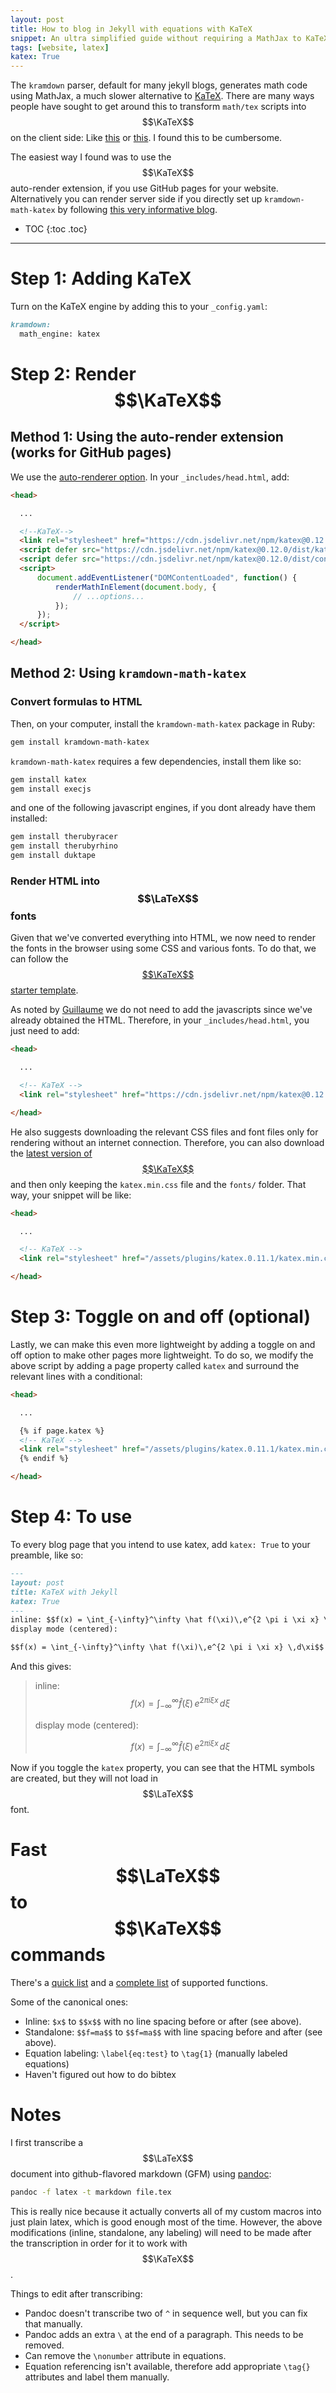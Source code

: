 ```yaml
---
layout: post
title: How to blog in Jekyll with equations with KaTeX
snippet: An ultra simplified guide without requiring a MathJax to KaTeX conversion
tags: [website, latex]
katex: True
---
```


The `kramdown` parser, default for many jekyll blogs, generates math code using MathJax, a much slower alternative to [KaTeX](https://katex.org/).
There are many ways people have sought to get around this to transform `math/tex` scripts into $$\KaTeX$$ on the client side: Like [this]( https://github.com/rohanchandra/type-theme/blob/c8138f98f5d3d058d6b1467c72b5ab63b51d2eb5/js/katex_init.js) or [this](https://xuc.me/blog/katex-and-jekyll/#). I found this to be cumbersome.

The easiest way I found was to use the $$\KaTeX$$ auto-render extension, if you use GitHub pages for your website. Alternatively you can render server side if you directly set up `kramdown-math-katex` by following [this very informative blog]( https://gendignoux.com/blog/2020/05/23/katex.html#converting-formulas-to-html-with-kramdown).



- TOC
{:toc .toc}

----------------------

# Step 1: Adding KaTeX
Turn on the KaTeX engine by adding this to your `_config.yaml`:
``` markdown
kramdown:
  math_engine: katex
```

# Step 2: Render $$\KaTeX$$
## Method 1: Using the auto-render extension (works for GitHub pages)


We use the [auto-renderer option](https://katex.org/docs/autorender.html). In your `_includes/head.html`, add:

```html
<head>

  ...

  <!--KaTeX-->
  <link rel="stylesheet" href="https://cdn.jsdelivr.net/npm/katex@0.12.0/dist/katex.min.css" integrity="sha384-AfEj0r4/OFrOo5t7NnNe46zW/tFgW6x/bCJG8FqQCEo3+Aro6EYUG4+cU+KJWu/X" crossorigin="anonymous">
  <script defer src="https://cdn.jsdelivr.net/npm/katex@0.12.0/dist/katex.min.js" integrity="sha384-g7c+Jr9ZivxKLnZTDUhnkOnsh30B4H0rpLUpJ4jAIKs4fnJI+sEnkvrMWph2EDg4" crossorigin="anonymous"></script>
  <script defer src="https://cdn.jsdelivr.net/npm/katex@0.12.0/dist/contrib/auto-render.min.js" integrity="sha384-mll67QQFJfxn0IYznZYonOWZ644AWYC+Pt2cHqMaRhXVrursRwvLnLaebdGIlYNa" crossorigin="anonymous"></script>
  <script>
      document.addEventListener("DOMContentLoaded", function() {
          renderMathInElement(document.body, {
              // ...options...
          });
      });
  </script>

</head>
```

## Method 2: Using `kramdown-math-katex`
### Convert formulas to HTML
Then, on your computer, install the `kramdown-math-katex` package in Ruby:

``` bash
gem install kramdown-math-katex
```

`kramdown-math-katex` requires a few dependencies, install them like so:
``` bash
gem install katex
gem install execjs
```

and one of the following javascript engines, if you dont already have them installed:
``` bash
gem install therubyracer
gem install therubyrhino
gem install duktape
```

### Render HTML into $$\LaTeX$$ fonts
Given that we've converted everything into HTML, we now need to render the fonts in the browser using some CSS and various fonts. To do that, we can follow the [$$\KaTeX$$ starter template](https://katex.org/docs/browser.html#starter-template).

As noted by [Guillaume](https://gendignoux.com/blog/2020/05/23/katex.html#which-resources-to-add) we do not need to add the javascripts since we've already obtained the HTML. Therefore, in your `_includes/head.html`, you just need to add:
```html
<head>

  ...

  <!-- KaTeX -->
  <link rel="stylesheet" href="https://cdn.jsdelivr.net/npm/katex@0.12.0/dist/katex.min.css" integrity="sha384-AfEj0r4/OFrOo5t7NnNe46zW/tFgW6x/bCJG8FqQCEo3+Aro6EYUG4+cU+KJWu/X" crossorigin="anonymous">

</head>
```

He also suggests downloading the relevant CSS files and font files only for rendering without an internet connection. Therefore, you can also download the [latest version of $$\KaTeX$$](https://github.com/KaTeX/KaTeX/releases) and then only keeping the `katex.min.css` file and the `fonts/` folder. That way, your snippet will be like:

```html
<head>

  ...

  <!-- KaTeX -->
  <link rel="stylesheet" href="/assets/plugins/katex.0.11.1/katex.min.css">

</head>
```

# Step 3: Toggle on and off (optional)
Lastly, we can make this even more lightweight by adding a toggle on and off option to make other pages more lightweight. To do so, we modify the above script by adding a page property called `katex` and surround the relevant lines with a conditional:

``` html
<head>

  ...

  {% if page.katex %}
  <!-- KaTeX -->
  <link rel="stylesheet" href="/assets/plugins/katex.0.11.1/katex.min.css">
  {% endif %}

</head>
```

# Step 4: To use
To every blog page that you intend to use katex, add `katex: True` to your preamble, like so:

```markdown
---
layout: post
title: KaTeX with Jekyll
katex: True
---
inline: $$f(x) = \int_{-\infty}^\infty \hat f(\xi)\,e^{2 \pi i \xi x} \,d\xi$$
display mode (centered):

$$f(x) = \int_{-\infty}^\infty \hat f(\xi)\,e^{2 \pi i \xi x} \,d\xi$$

```

And this gives:


> inline: $$f(x) = \int_{-\infty}^\infty \hat f(\xi)\,e^{2 \pi i \xi x} \,d\xi$$
>
> display mode (centered):
>
> $$f(x) = \int_{-\infty}^\infty \hat f(\xi)\,e^{2 \pi i \xi x} \,d\xi$$
>

Now if you toggle the `katex` property, you can see that the HTML symbols are created, but they will not load in $$\LaTeX$$ font.

# Fast $$\LaTeX$$ to $$\KaTeX$$ commands
There's a [quick list]( `https://katex.org/docs/supported.html`) and a [complete list](https://katex.org/docs/support_table.html) of supported functions.

Some of the canonical ones:
- Inline: `$x$` to `$$x$$` with no line spacing before or after (see above).
- Standalone: `$$f=ma$$` to `$$f=ma$$` with line spacing before and after (see above).
- Equation labeling: `\label{eq:test}` to `\tag{1}` (manually labeled equations)
- Haven't figured out how to do bibtex

# Notes

I first transcribe a $$\LaTeX$$ document into github-flavored markdown (GFM) using [pandoc](https://pandoc.org/):
```bash
pandoc -f latex -t markdown file.tex
```
This is really nice because it actually converts all of my custom macros into just plain latex, which is good enough most of the time.
However, the above modifications (inline, standalone, any labeling) will need to be made after the transcription in order for it to work with $$\KaTeX$$.

Things to edit after transcribing:
- Pandoc doesn't transcribe two of `^` in sequence well, but you can fix that manually.
- Pandoc adds an extra `\` at the end of a paragraph. This needs to be removed.
- Can remove the `\nonumber` attribute in equations.
- Equation referencing isn't available, therefore add appropriate `\tag{}` attributes and label them manually.
